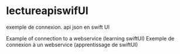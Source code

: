 # lectureapiswifUI
exemple de connexion. api json en swift UI 

Example of connection to a webservice (learning swiftUI)
Exemple de connexion à un webservice (apprentissage de swiftUI)
